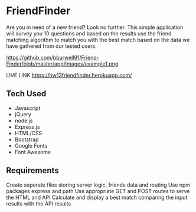 # FriendFinder

Are you in need of a new friend? Look no further. This simple application will survey you 10 questions and based on the results use the friend matching algorithm to match you with the best match based on the data we have gathered from our tested users.

https://github.com/bburwell91/Friend-Finder/blob/master/app/images/example1.png

LIVE LINK https://hw13friendfinder.herokuapp.com/

## Tech Used
- Javascript
- jQuery
- node.js
- Express.js
- HTML/CSS
- Bootstrap
- Google Fonts
- Font Awesome

## Requirements
Create seperate files storing server logic, friends data and routing
Use npm packages express and path
Use appropriate GET and POST routes to serve the HTML and API
Calculate and display a best match comparing the input results with the API results
